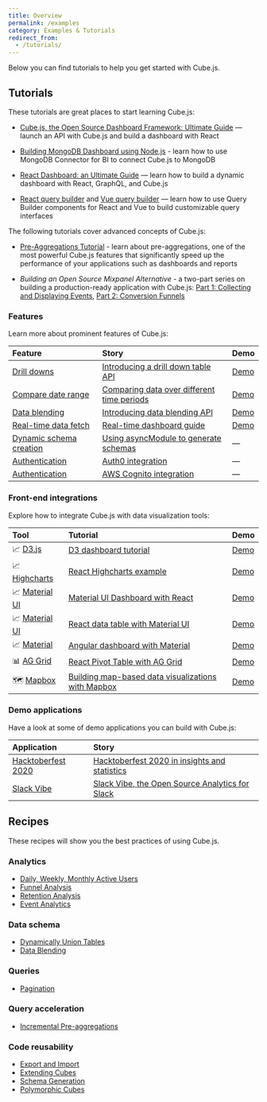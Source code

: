 ```yaml
---
title: Overview
permalink: /examples
category: Examples & Tutorials
redirect_from:
  - /tutorials/
---
```


Below you can find tutorials to help you get started with Cube.js.
<!-- Also, please review the [recipes](#recipes) for common use cases. -->


## Tutorials

These tutorials are great places to start learning Cube.js:

* [Cube.js, the Open Source Dashboard Framework: Ultimate Guide](https://cube.dev/blog/cubejs-open-source-dashboard-framework-ultimate-guide) —
  launch an API with Cube.js and build a dashboard with React

* [Building MongoDB Dashboard using Node.js](https://cube.dev/blog/building-mongodb-dashboard-using-node.js) -
  learn how to use MongoDB Connector for BI to connect Cube.js to MongoDB

* [React Dashboard: an Ultimate Guide](https://react-dashboard.cube.dev) —
  learn how to build a dynamic dashboard with React, GraphQL, and Cube.js

* [React query builder](https://cube.dev/blog/react-query-builder-with-cubejs) and
  [Vue query builder](https://cube.dev/blog/vue-query-builder-with-cubejs/) —
  learn how to use Query Builder components for React and Vue to build customizable query interfaces

The following tutorials cover advanced concepts of Cube.js:

* [Pre-Aggregations Tutorial](https://cube.dev/blog/high-performance-data-analytics-with-cubejs-pre-aggregations/) -
  learn about pre-aggregations, one of the most powerful Cube.js features that significantly speed up the performance of your applications such as dashboards and reports

* *Building an Open Source Mixpanel Alternative* -
  a two-part series on building a production-ready application with Cube.js:
  [Part 1: Collecting and Displaying Events](https://cube.dev/blog/building-an-open-source-mixpanel-alternative-1),
  [Part 2: Conversion Funnels ](https://cube.dev/blog/building-open-source-mixpanel-alternative-2/)


### Features

Learn more about prominent features of Cube.js:

| Feature                                                                                  | Story                                                                                                                | Demo                                              |
| :--------------------------------------------------------------------------------------- | :------------------------------------------------------------------------------------------------------------------- | :------------------------------------------------ |
| [Drill downs](https://cube.dev/docs/drill-downs)                                         | [Introducing a drill down table API](https://cube.dev/blog/introducing-a-drill-down-table-api-in-cubejs/)            | [Demo](https://drill-downs-demo.cube.dev)         |
| [Compare date range](https://cube.dev/docs/query-format#time-dimensions-format)          | [Comparing data over different time periods](https://cube.dev/blog/comparing-data-over-different-time-periods/)      | [Demo](https://compare-date-range-demo.cube.dev)  |
| [Data blending](https://cube.dev/docs/data-blending)                                     | [Introducing data blending API](https://cube.dev/blog/introducing-data-blending-api/)                                | [Demo](https://data-blending-demo.cube.dev)       |
| [Real-time data fetch](https://cube.dev/docs/real-time-data-fetch)                       | [Real-time dashboard guide](https://real-time-dashboard.cube.dev)                                                    | [Demo](https://real-time-dashboard-demo.cube.dev) |
| [Dynamic schema creation](https://cube.dev/docs/dynamic-schema-creation)                 | [Using asyncModule to generate schemas](https://github.com/cube-js/cube.js/tree/master/examples/async-module-simple) | —                                                 |
| [Authentication](https://cube.dev/docs/security#using-json-web-key-sets-jwks)            | [Auth0 integration](https://github.com/cube-js/cube.js/tree/master/examples/auth0)                                   | —                                                 |
| [Authentication](https://cube.dev/docs/security#using-json-web-key-sets-jwks)            | [AWS Cognito integration](https://github.com/cube-js/cube.js/tree/master/examples/cognito)                           | —                                                 |


### Front-end integrations

Explore how to integrate Cube.js with data visualization tools:

| Tool                                                                   | Tutorial                                                                                                             | Demo                                                  |
| :--------------------------------------------------------------------- | :------------------------------------------------------------------------------------------------------------------- | :---------------------------------------------------- |
| 📈 [D3.js](https://awesome.cube.dev/tools/d3)                          | [D3 dashboard tutorial](https://d3-dashboard.cube.dev)                                                               | [Demo](https://d3-dashboard-demo.cube.dev)            |
| 📈 [Highcharts](https://awesome.cube.dev/tools/highcharts)             | [React Highcharts example](https://cube.dev/blog/react-highcharts-example/)                                          | [Demo](https://highcharts-demo.cube.dev)              |
| 📈 [Material UI](https://awesome.cube.dev/tools/material-ui-data-grid) | [Material UI Dashboard with React](https://material-ui-dashboard.cube.dev)                                           | [Demo](https://material-ui-dashboard-demo.cube.dev)   |
| 📈 [Material UI](https://awesome.cube.dev/tools/material-ui-data-grid) | [React data table with Material UI](https://dev.to/cubejs/react-data-table-with-material-ui-and-a-spark-of-joy-50o1) | [Demo](https://react-data-table-demo.cube.dev)        |
| 📈 [Material](https://material.io)                                     | [Angular dashboard with Material](https://angular-dashboard.cube.dev)                                                | [Demo](https://angular-dashboard-demo.cube.dev)       |
| 📊 [AG Grid](https://awesome.cube.dev/tools/ag-grid)                   | [React Pivot Table with AG Grid](https://react-pivot-table.cube.dev)                                                 | [Demo](https://react-pivot-table-demo.cube.dev)       |
| 🗺 [Mapbox](https://awesome.cube.dev/tools/mapbox-gl)                  | [Building map-based data visualizations with Mapbox](https://mapbox-guide.cube.dev)                                  | [Demo](https://mapbox-demo.cube.dev)                  |


### Demo applications

Have a look at some of demo applications you can build with Cube.js:

| Application                                          | Story                                                                                                                          |
| :--------------------------------------------------- | :----------------------------------------------------------------------------------------------------------------------------- |
| [Hacktoberfest 2020](https://hacktoberfest.cube.dev) | [Hacktoberfest 2020 in insights and statistics](https://dev.to/igorlukanin/hacktoberfest-2020-in-insights-and-statistics-3m57) |
| [Slack Vibe](https://slack-vibe-demo.cube.dev)       | [Slack Vibe, the Open Source Analytics for Slack](https://dev.to/cubejs/slack-vibe-the-open-source-analytics-for-slack-2khl)   |


## Recipes

These recipes will show you the best practices of using Cube.js.

### Analytics
- [Daily, Weekly, Monthly Active Users](/active-users)
- [Funnel Analysis](/funnels)
- [Retention Analysis](/cohort-retention)
- [Event Analytics](/event-analytics)

### Data schema
- [Dynamically Union Tables](/dynamically-union-tables)
- [Data Blending](/data-blending)

### Queries

- [Pagination](/recipes/pagination)

### Query acceleration

- [Incremental Pre-aggregations](/incremental-pre-aggregations)

### Code reusability

- [Export and Import](/export-import)
- [Extending Cubes](/extending-cubes)
- [Schema Generation](/schema-generation)
- [Polymorphic Cubes](/polymorphic-cubes)
